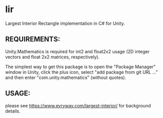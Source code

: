 # lir
Largest Interior Rectangle implementation in C# for Unity.

## REQUIREMENTS:

Unity.Mathematics is required for int2 and float2x2 usage (2D integer vectors and float 2x2 matrices, respectively).

The simplest way to get this package is to open the "Package Manager" window in Unity, click the plus icon, select "add package from git URL ..." and then enter "com.unity.mathematics" (without quotes).

## USAGE:




please see https://www.evryway.com/largest-interior/ for background details.


